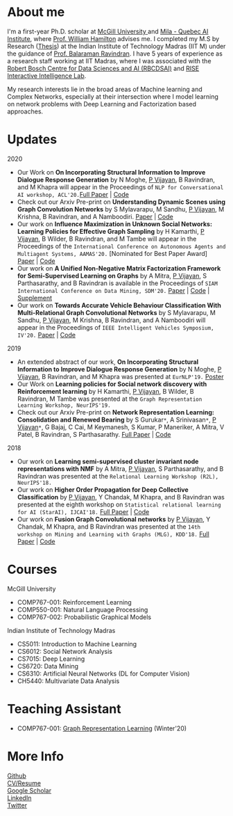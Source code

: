 # About me
I'm a first-year Ph.D. scholar at <a href="https://www.cs.mcgill.ca/"> McGill University </a> and <a href="https://mila.quebec/en/"> Mila - Quebec AI Institute</a>, where <a href="https://www.cs.mcgill.ca/~wlh"> Prof. William Hamilton</a> advises me. I completed my M.S by Research (<a href="https://priyeshv.github.io/MS_THESIS.pdf">Thesis</a>) at the Indian Institute of Technology Madras (IIT M) under the guidance of <a href="https://www.cse.iitm.ac.in/~ravi/">Prof. Balaraman Ravindran</a>. I have 5 years of experience as a research staff working at IIT Madras, where I was associated with the <a href="https://rbcdsai.iitm.ac.in/">Robert Bosch Centre for Data Sciences and AI (RBCDSAI)</a> and <a href="https://rise-iil.github.io/">RISE Interactive Intelligence Lab</a>.


My research interests lie in the broad areas of Machine learning and Complex Networks, especially at their intersection where I model learning on network problems with Deep Learning and Factorization based approaches.  
 
# Updates
2020
- Our Work on **On Incorporating Structural Information to Improve Dialogue Response Generation** by 
N Moghe, <ins>P Vijayan</ins>, B Ravindran, and M Khapra will appear in the Proceedings of `NLP for Conversational AI workshop, ACL'20.`<a href="https://arxiv.org/pdf/2005.14315.pdf">Full Paper</a> | 
<a href="https://github.com/nikitacs16/horovod_gcn_pointer_generator">Code</a>
- Check out our Arxiv Pre-print on **Understanding Dynamic Scenes using Graph Convolution Networks** by S Mylavarapu, M Sandhu, <ins>P Vijayan</ins>, M Krishna, B Ravindran, and A Namboodiri.
 <a href="https://arxiv.org/pdf/2005.04437.pdf">Paper</a> | 
 <a href="https://github.com/ma8sa/Undersrtanding-Dynamic-Scenes-using-MR-GCN">Code</a> <br>
- Our work on **Influence Maximization in Unknown Social Networks: Learning Policies for Effective Graph Sampling** by H Kamarthi, <ins>P Vijayan</ins>, B Wilder, B Ravindran, and M Tambe will appear in the Proceedings of the `International Conference on Autonomous Agents and Multiagent Systems, AAMAS'20.` [Nominated for Best Paper Award] 
<a href="https://dl.acm.org/doi/pdf/10.5555/3398761.3398831">Paper</a> | 
<a href="https://github.com/kage08/graph_sample_rl">Code</a> <br>
- Our work on **A Unified Non-Negative Matrix Factorization Framework for Semi-Supervised Learning on Graphs** by A Mitra, <ins>P Vijayan</ins>, S Parthasarathy, and B Ravindran is available in the Proceedings of `SIAM International Conference on Data Mining, SDM'20.` 
<a href="https://epubs.siam.org/doi/pdf/10.1137/1.9781611976236.55">Paper</a> | 
<a href="https://github.com/sonaidgr8/USS_NMF">Code</a> | 
<a href="https://priyeshv.github.io/Supplementary_USS_NMF.pdf">Supplement</a> <br> 
- Our work on **Towards Accurate Vehicle Behaviour Classification With Multi-Relational Graph Convolutional Networks** by S Mylavarapu, M Sandhu, <ins>P Vijayan</ins>, M Krishna, B Ravindran, and A Namboodiri will appear in the Proceedings of `IEEE Intelligent Vehicles Symposium, IV'20.` <a href="https://arxiv.org/pdf/2002.00786.pdf">Paper</a> | 
<a href="https://ma8sa.github.io/temporal-MR-GCN">Code</a>

2019
- An extended abstract of our work, **On Incorporating Structural Information to Improve Dialogue Response Generation** by 
N Moghe, <ins>P Vijayan</ins>, B Ravindran, and M Khapra was presented at `EurNLP'19.` <a href="https://nikitamoghe.github.io/nikitamoghe.github.io/assets/GCN_Dialogue_EurNLP_Poster.pdf"> Poster </a>
- Our Work on **Learning policies for Social network discovery with Reinforcement learning** by 
H Kamarthi, <ins>P Vijayan</ins>, B Wilder, B Ravindran, M Tambe was presented at the `Graph Representation Learning Workshop, NeurIPS'19.` 
- Check out our Arxiv Pre-print on **Network Representation Learning: Consolidation and Renewed Bearing** by 
S Gurukar<code>&ast;</code>, A Srinivasan<code>&ast;</code>, <ins>P Vijayan</ins><code>&ast;</code>, G Bajaj, C Cai, M Keymanesh, S Kumar, P Maneriker, A Mitra, V Patel, B Ravindran, S Parthasarathy.
 <a href="https://arxiv.org/pdf/1905.00987.pdf">Full Paper</a> | 
 <a href="https://github.com/PriyeshV/NRL_Benchmark">Code</a> <br>
 
2018
- Our work on **Learning semi-supervised cluster invariant node representations with NMF** by A Mitra, <ins>P Vijayan</ins>, S Parthasarathy, and B Ravindran was presented at the `Relational Learning Workshop (R2L), NeurIPS'18.`
- Our work on **Higher Order Propagation for Deep Collective Classification** by <ins>P Vijayan</ins>, Y Chandak, M Khapra, and B Ravindran was presented at the eighth workshop on `Statistical relational learning for AI (StarAI), IJCAI'18.`
 <a href="https://arxiv.org/abs/1805.12421">Full Paper</a> | 
 <a href="https://github.com/PriyeshV/HOPF">Code</a>
- Our work on **Fusion Graph Convolutional networks** by <ins>P Vijayan</ins>, Y Chandak, M Khapra, and B Ravindran was presented at the `14th workshop on Mining and Learning with Graphs (MLG), KDD'18.`
 <a href="https://arxiv.org/abs/1805.12528">Full Paper</a> | 
  <a href="https://github.com/PriyeshV/HOPF">Code</a>
 
 
# Courses
McGill University
- COMP767-001: Reinforcement Learning
- COMP550-001: Natural Language Processing
- COMP767-002: Probabilistic Graphical Models

Indian Institute of Technology Madras
- CS5011: Introduction to Machine Learning
- CS6012: Social Network Analysis
- CS7015: Deep Learning
- CS6720: Data Mining 
- CS6310: Artificial Neural Networks (DL for Computer Vision)
- CH5440: Multivariate Data Analysis

# Teaching Assistant
- COMP767-001: <a href="https://cs.mcgill.ca/~wlh/comp766/">Graph Representation Learning</a> (Winter'20) 


# More Info
<a href="https://github.com/priyeshv">Github</a> <br>
<a href="https://priyeshv.github.io/Full_CV.pdf">CV/Resume</a> <br>
<a href="https://goo.gl/9jWcbb">Google Scholar</a> <br>
<a href="https://goo.gl/7oApkS">LinkedIn</a> <br>
<a href="https://twitter.com/vijayan_priyesh">Twitter</a>
